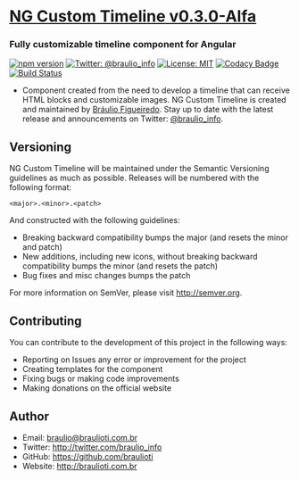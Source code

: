# [NG Custom Timeline v0.3.0-Alfa](https://github.com/braulioti/ng-custom-timeline.git)
### Fully customizable timeline component for Angular

[![npm version](https://badge.fury.io/js/ng-custom-timeline.svg)](https://badge.fury.io/js/ng-custom-timeline)
[![Twitter: @braulio_info](https://img.shields.io/badge/contact-@braulio_info-blue.svg?style=flat)](https://twitter.com/braulio_info)
[![License: MIT](https://img.shields.io/badge/License-MIT-yellow.svg)](https://opensource.org/licenses/MIT)
[![Codacy Badge](https://api.codacy.com/project/badge/Grade/9aff6af8ff4b4a88902b7ed08a129d8c)](https://app.codacy.com/app/braulioti/ng-custom-timeline?utm_source=github.com&utm_medium=referral&utm_content=braulioti/ng-custom-timeline&utm_campaign=badger)
[![Build Status](https://travis-ci.org/braulioti/ng-custom-timeline.svg?branch=master)](https://travis-ci.org/braulioti/ng-custom-timeline)

- Component created from the need to develop a timeline that can receive HTML blocks and customizable images.
NG Custom Timeline is created and maintained by [Bráulio Figueiredo](http://braulioti.com.br).
Stay up to date with the latest release and announcements on Twitter:
[@braulio_info](http://twitter.com/braulio_info).

## Versioning

NG Custom Timeline will be maintained under the Semantic Versioning guidelines as much as possible.
Releases will be numbered with the following format:

`<major>.<minor>.<patch>`

And constructed with the following guidelines:

* Breaking backward compatibility bumps the major (and resets the minor and patch)
* New additions, including new icons, without breaking backward compatibility bumps the minor (and resets the patch)
* Bug fixes and misc changes bumps the patch

For more information on SemVer, please visit http://semver.org.

## Contributing

You can contribute to the development of this project in the following ways:

- Reporting on Issues any error or improvement for the project
- Creating templates for the component
- Fixing bugs or making code improvements
- Making donations on the official website

## Author
- Email: braulio@braulioti.com.br
- Twitter: http://twitter.com/braulio_info
- GitHub: https://github.com/braulioti
- Website: http://braulioti.com.br
